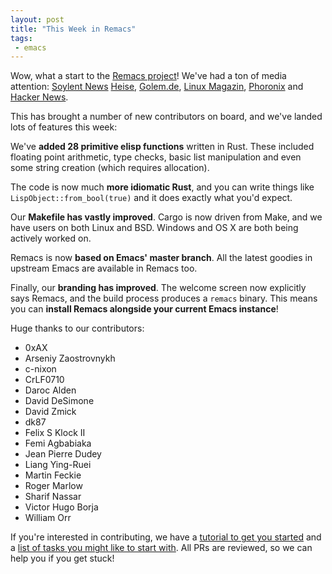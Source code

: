 ```yaml
--- 
layout: post
title: "This Week in Remacs"
tags:
 - emacs
---
```


Wow, what a start to the
[Remacs project](https://github.com/Wilfred/remacs)! We've had a ton
of media attention:
[Soylent News](https://soylentnews.org/article.pl?sid=17/01/13/0119220)
[Heise](https://www.heise.de/developer/meldung/Remacs-eine-Emacs-Implementierung-mit-Rust-3594327.html),
[Golem.de](http://www.golem.de/news/remacs-rust-basis-fuer-editor-emacs-vorgestellt-1701-125544.html),
[Linux Magazin](http://www.linux-magazin.de/NEWS/Remacs-Rust-Basis-fuer-Emacs),
[Phoronix](https://www.phoronix.com/scan.php?page=news_item&px=Remacs-Rust-Emacs)
and [Hacker News](https://news.ycombinator.com/item?id=13378247).

This has brought a number of new contributors on board, and we've
landed lots of features this week:

We've **added 28 primitive elisp functions** written in Rust. These
included floating point arithmetic, type checks, basic list
manipulation and even some string creation (which requires
allocation).

The code is now much **more idiomatic Rust**, and you can write things
like `LispObject::from_bool(true)` and it does exactly what you'd
expect.

Our **Makefile has vastly improved**. Cargo is now driven from Make, and
we have users on both Linux and BSD. Windows and OS X are both being
actively worked on.

Remacs is now **based on Emacs' master branch**. All the latest goodies in
upstream Emacs are available in Remacs too.

Finally, our **branding has improved**. The welcome screen now
explicitly says Remacs, and the build process produces a `remacs`
binary. This means you can **install Remacs alongside your current
Emacs instance**!

Huge thanks to our contributors:

* 0xAX
* Arseniy Zaostrovnykh
* c-nixon
* CrLF0710
* Daroc Alden
* David DeSimone
* David Zmick
* dk87
* Felix S Klock II
* Femi Agbabiaka
* Jean Pierre Dudey
* Liang Ying-Ruei
* Martin Feckie
* Roger Marlow
* Sharif Nassar
* Victor Hugo Borja
* William Orr

If you're interested in contributing, we have a
[tutorial to get you started](https://github.com/Wilfred/remacs#porting-elisp-primitive-functions-walkthrough)
and a
[list of tasks you might like to start with](https://github.com/Wilfred/remacs#help-needed). All
PRs are reviewed, so we can help you if you get stuck!
